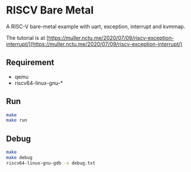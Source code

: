 # RISCV Bare Metal
A RISC-V bare-metal example with uart, exception, interrupt and kvmmap.

The tutorial is at [https://muller.nctu.me/2020/07/09/riscv-exception-interrupt/](https://muller.nctu.me/2020/07/09/riscv-exception-interrupt/)

## Requirement
- qemu
- riscv64-linux-gnu-*

## Run
```bash
make
make run
```

## Debug
```bash
make
make debug
riscv64-linux-gnu-gdb -x debug.txt
```
